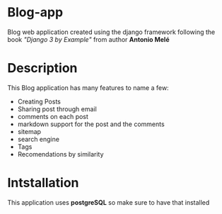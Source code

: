 # Blog-app
Blog web application created using the django framework following the book _"Django 3 by Example"_ from author **Antonio Melé**


# Description

This Blog application has many features to name a few:

- Creating Posts
- Sharing post through email
- comments on each post
- markdown support for the post and the comments
- sitemap
- search engine
- Tags
- Recomendations by similarity


# Intstallation
 
 This application uses **postgreSQL** so make sure to have that installed
